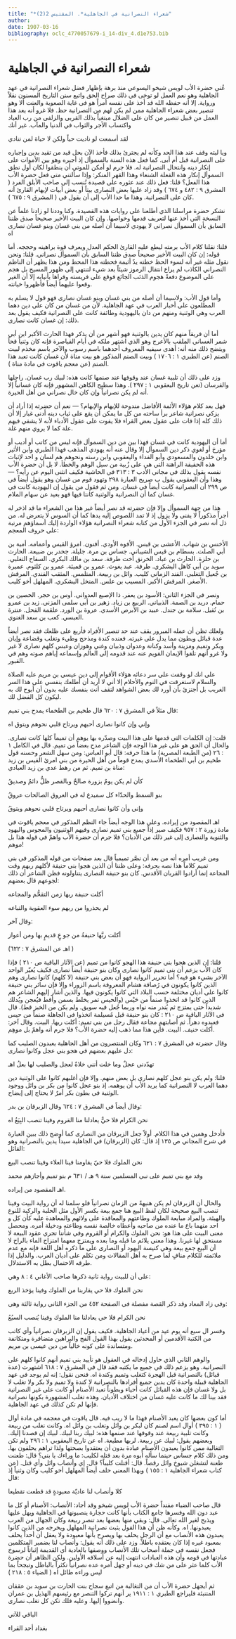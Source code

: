 ```yaml
---
title: "*شعراء النصرانية في الجاهلية*. المقتبس 2(2)"
author: 
date: 1907-03-16
bibliography: oclc_4770057679-i_14-div_4.d1e753.bib
---
```




#  شعراء النصرانية في الجاهلية 


 عُني حضرة  الأب  لويس  شيخو  اليسوعي منذ برهة بإظهار فضل شعراء النصرانية في عهد الجاهلية وهو نعم العمل لو توخى في ذلك صراح الحق واتبع سنن التاريخ المسنون نقلاً ورواية. إلا أنه حفظه الله قد أخذ على نفسه أمراً هو في غاية الصعوبة والعنت ألا وهو تنصير بعض شعراء الجاهلية ممن لم يكن لهم من النصرانية حظ. فلا غرو أنه يعد هذا العمل من قبيل تنصير من كان على الضلال مبتغياً بذلك القربى والزلفى من رب العباد واكتساب الأجر والثواب في الدنيا والمآب. غير أنك  

 لقد أسمعت لو ناديت حياً   ولكن لا حياة لمن تنادي  

 ويا ليته وقف عند هذا الحد وكأنه لم يجترئ بذلك فأخذ الآن بحل قيد من تقيد بدين وإجباره على النصرانية قبل أم أبى. كما فعل هذه السنة بالسموأل إذ أجبره وهو بين الأموات على إنكار دينه وانتحال النصرانية له. فلا جرم لو أمكن للموتى أن ينطقوا لكان أول نطق السموأل إنكار هذه الفعلة الشنعاء وهذا القهر المنكر: وإذا سألتني متى فعل حضرة الأب هذا الفعل؟ قلنا: فعل ذلك عند عثوره على قصيدة تُنسب إلى صاحب الأبلق الفرد (  المشرق  ٩  :  ٤٨٢  و  ٦٧٤  ) وقد زاد عليها بعض النصارى بيتاً أو بعض أبيات لإيهام القارئ أنه كان على النصرانية. وهذا ما حدا الأب إلى أن يقول في (  المشرق  ٩  :  ٦٧٥  ). 

 نشكر حضرة مراسلنا الذي أطلعنا على روايات هذه القصيدة. وكنا وددنا لو زادنا علماً عن النسخة التي أخذ عنها لتعريف قدمها وخواصها. وإن كان البيت الأخير صحيحاً صدق ظننا السابق بأن السموأل نصراني لا يهودي لاسيما أن أصله من بني غسان وبنو غسان نصارى اه 

 قلنا: نقلنا كلام الأب برمته ليطع عليه القارئ الحكم العدل ويعرف قوة براهينه وحججه. أما قوله: إن كان البيت الأخير صحيحاً صدق ظننا السابق بأن السموأل نصراني. قلنا: ونحن نقول مثله غير أنه لسوء الحظ خطته يدٌ أثيمة فحطته هذا المحط ومن هذا يظهر أن الناظم النصراني الكاذب لم يراع انتقال الرموز شيئاً بعد شيء لتنتهي إلى ظهور المسيح بل هجم على الموضوع دفعةً هجوم الذئب الجائع فوقع على فريسته وفراها بأنيابه إلا أن الغير وقعوا عليهما أيضاً فأظهروا خيانته. 

 وأما قول الأب: ولاسيما أن أصله من بني غسان وبنو غسان نصارى فهو قول لا يسلم به   المطلعون على أخبار العرب في عهد الجاهلية. لأن من غسان من كان على دين دهما العرب وهي الوثنية ومنهم من دان باليهودية وطائفة كانت على النصرانية   فكيف يقول بعد ذلك: إن غسان كانت نصارى. 

 أما أن فريقاً منهم كان يدين بالوثنية فهو أشهر من أن يذكر فهذا الحارث الأكبر ابن أبي شمر الغساني الملقب بالأعرج وهو الذي اشتهر ملكه في أيام القياصرة فإنه كان وثنياً قحاً ويتضح ذلك منه أنه: أهدى سيفيه المعروف أحدهما باسم رسوب والآخر باسم مخذم لبيت الصنم (عن  الطبري  ١  :  ١٧٠٦  ) وبيت الصنم المذكور هو بيت مناة لأن غسان كانت تعبد هذا الصنم (عن  معجم ياقوت في مادة مناة  ). 

 وزد على ذلك أن تلبية غسان عند وقوفها عند صنمها كانت هذه: لبيك رب غسان. راجلها والفرسان (تعن  تاريخ اليعقوبي  ١  :  ٢٩٧  ). وهذا سطيح الكاهن المشهور فإنه كان غسانياً إلا أنه لم يكن نصرانياً وإن كان خال نصراني من أهل الحيرة. 

 فهل بعد كلام هؤلاء الأئمة الأفاضل مندوحة للإيهام والإبهام؟ — نعم أن حضرته إذا أراد أن يزكي نصرانية شاعر برأ ساحته من كل ما يمكن أن يقع على ثياب دينه أدنى غبار إلا أن ذلك كله إذا فات على عقول بعض القراء فلا يفوت على عقول الأدباء لأنه لا يشفي فيهم علة كما لا يروي منهم غلة. 

 أما أن اليهودية كانت في غسان فهذا بين من دين السموأل فإنه ليس من كاتب أو أديب أو مؤرخ أو لغوي ذكر دين السموأل إلا وقال عنه أنه يهودي المذهب فهذا الطبري وابن الأثير وابن خلدون والمسعودي وأبو الفداء واليعقوبي وابن رسته ونحوهم هم لسان و  احد  لإثبات هذه الحقيقة الراهنة التي هي على زُبية من سيل الوهم والخطأ. لا بل أن حضرة الأب نفسه يقول بذلك في  مجاني الأدب  ٣  :  ٣١٣  في الحاشية فكيف انثنى اليوم عن رأيه؟ — وهذا وأن اليعقوبي يقول ب  صريح العبارة  ٢٩٨  وتهود قوم من غسان وهو يقول أيضاً  في ص  ٢٩٩  أن النصرانية كانت أيضاً في غسان. ومن ثم فقول من يقول إن اليهودية كانت في غسان كما أن النصرانية والوثنية كانتا فيها فهو بعيد عن سهام الملام.  

 هذا من جهة السموأل وإلا فإن حضرته قد نصر أيضاً غير هذا من الشعراء ما قد اذخر له أجراً مذكوراً لا يفنى ولا يزول إذ لا تمد اللصوص إليه يدها كما أن السوس لا يتعرض   له. من ذل أنه نصر في الجزء الأول من كتابه شعراء النصرانية هؤلاء الواردة إليك أسماؤهم مرتبة على حروف المعجم: 

 الأخنس بن شهاب. الأعشى بن قيس. الأفوه الأودي. أفنون. امرؤ القيس وأعمامه. أمية بن أبي الصلت. بسطام بن قيس الشيباني. جساس بن مرة. جليلة. جحدر بن ضبيعة. الحارث بن حلزة. الحارث بن عباد. الخرنق أخت طرفة. سعد بن مالك البكري. السفاح التغلبي. سويد بن أبي كاهل اليشكري. طرفة. عبد يغوث. عمرو بن قميئة. عمرو بن كلثوم. عميرة بن جُعيل التغلبي. الفند الزماني كليب. وائل بن ربيعة. المتلمس. المثقب الفندي. المرقش الأصغر. المرقش الأكبر. المسيب بن علس. المنخل اليشكري. المهلهل أخو كليب. 

 ونصر في الجزء الثاني: الأسود بن يعفر. ذا الإصبع العدواني. أوس بن حجر. الحصين بن حمام. دريد بن الصمة. الذبياني. الربيع بن زياد. زهير بن أبي سلمى المزني. زيد بن عمرو بن نُفيل. سلامة بن جندل. عبيد بن الأبرص الأسدي. عروة بن الورد. علقمة الفحل. عنترة العبسي. كعب بن سعد الغنوي. 

 ولعلك تظن أن عمله المبرور يقف عند حد تنصير الأفراد فأربع على ظلعك فقد نصر أيضاً عدة قبائل وبطون مما يدل على غيرته. فعنده كندة ومذحج وطيء وتغلب وقضاعة وإيان وبكر وتميم ومزينة وأسد وكنانة وعدوان وذبيان وغني وهوزان وعبس كلهم نصارى لا غير ولا غرو أنهم تلقوا الإيمان القويم عنه عند قدومه إلى العالم وإسماعه إياهم صوته وهم في القبور. 

 على انك لو وقفت على سر دعائه هؤلاء الأقوام إلى دين عيسى بن مريم عليه الصلاة والسلام لاستغرقت في النوم والأحلام إلا أني لا أريد أن أطلعك بنفسي   على هذا السر الغريب بل أجتزئ بأن أورد لك بعض الشواهد لتقف أنت بنفسك عليه بدون أن أبوح لك به ليكون كل الفضل لك. 

 قال مثلاً في  المشرق  ٧  :  ٦٢٠  قال طخيم بن الطخماء يمدح بني تميم: 

 وإني وإن كانوا نصارى أحبهم   ويرتاح قلبي نحوهم ويتوق اه  

 قلت: إن الكلمات التي قدمها على هذا البيت وصدّره بها يوهم أن تميماً كلها كانت نصارى. والحال أن الحق هو على غير هذا الوجه فإن الشاعر مدح بعضاً من تميم. قال في  الكامل   ١  :  ٢٦  (من الطبعة المصرية)  ما هذا حرفه: قال أبو العباس: ومن سهل الشعر وحسنه قول طخيم بن أبي الطخماء الأسدي يمدح قوماً من أهل الحيرة من بني امرئ القيس بن زيد مناة بن تميم. ثم من رهط عدي بن زيد العبادي: 

 كأن لم يكن يومٌ بزورة صالحٌ   وبالقصر ظلٌّ دائمٌ وصديقُ  

 بنو السمط والحدّاء كل سميدع   له في العروق الصالحات عروقُ  

 وإني وأن كانوا نصارى أحبهم   ويرتاح قلبي نحوهم ويتوقُ  

 اهـ المقصود من إيراده. وعلى هذا الوجه أيضاً جاء النظم المذكور في  معجم ياقوت في مادة زورة  ٢  :  ٩٥٧  فكيف صير إذاً جميع بني تميم نصارى وفيهم الوثنيون والمجوس واليهود والثنوية والنصارى إلى غير ذلك من الأديان؟ فلا جرم أن حضرة الأب واهمٌ في قوله هذا بل موهم! 

 ومن غريب أمره أنه من بعد أن نصَّر تميمياً قال بعد صفحات من قوله المذكور في بني تميم كلاماً هذا نصه بحرفه: وعلى ظننا أن الذين هجوا بني حنيفة لأكلهم ربهم وقت المجاعة إنما أرادوا القربان الأقدس. كان بنو حنيفة النصارى يتناولونه فظن الشاعر أن ذلك لجوعهم قال بعضهم: 

 أكلت حنيفة ربها   زمن التقحُّم والمجاعه  

 لم يحذروا من ربهم   سوء العقوبة والتباعه   

 وقال آخر: 

 أكلت ربَّها حنيفةُ من جو   عٍ قديمٍ بها ومن أعواز  

 (اهـ عن  المشرق  ٧  :  ٦٢٢  ) 

 قلنا: إن الذين هجوا بني حنيفة هذا الهجو كانوا من تميم (عن  الآثار الباقية ص  ٢١٠  ) فإذا كان الأب يزعم أن بني تميم كانوا نصارى وكان بنو حنيفة أيضاً نصارى فكيف يُعيّر الواحد الآخر بشيء هو فيه؟ أما تحرير الرواية فهو أن بعض بني حنيفة (لا كلهم) كانوا نصارى وهم الذين كانوا يكونون في رُصافة هشام المعروفة باسم الزوراء وإلا فإن سائر بني حنيفة كانوا على أديان مختلفة حسب البلاد التي كانوا يكونون فيها. والذين أشار إليهم الشاعر هم الذين كانوا قد اتخذوا صنماً من حَيْس (والحيس تمر يخلط بسمن وأقط فيُعجن   ويُدلك شديداً حتى يمتزج ثم يُندر منه نواه وربما جُعل فيه سويق. ولم يكن من الخبز قط). قال في  الآثار الباقية ص  ٢١٠  : كان بنو حنيفة قبل مُسيلمة اتخذوا في الجاهلة صنماً من حيس فعبدوه دهراً. ثم أصابتهم مجاعة فقال رجل من بني تميم: أكلت ربها. البيت. وقال آخر: أكلت حنيف. البيت. فأين هذا مما ذهب إليه حضرة الأب؟ فلا جرم أنه واهمٌ بل موهِم. 

 وقال حضرته في  المشرق  ٧  :  ٦٢١  وكان المنتصرون من أهل الجاهلية يعبدون الصليب كما دل عليهم بعضهم في هجو بني عجل وكانوا نصارى: 

 تهدّدني عجلٌ وما خلت أنني   خلاةٌ لعجل والصليب لها بعلُ اهـ  

 قلنا: ولم يكن بنو عجل كلهم نصارى بل بعض منهم. وإلا فإن أغلبهم كانوا على الوثنية دين دهما العرب لا النصرانية كما يريد الأب أن يوهمه. إذ بنو عجل كانوا من بكر بن وائل ووجود الوثنية في بطون بكر أمرٌ لا يحتاج إلى إيضاح. 

 وقال أيضاً في  المشرق  ٧  :  ٦٢٤  وقال الزبرقان بن بدر: 

 نحن الكرام فلا حيٌّ يعادلنا   منا القروم وفينا تنصب البِيَعُ اه   

 فأدخل وهمين في هذا الكلام. أولاً جعل الزبرقان من النصارى كما أوضح ذلك ببين العبارة في  شرح المجاني ص  ١٣٥  إذ قال: كان (الزبرقان) في الجاهلية سيداً يدين بالنصرانية وهو القائل: 

 نحن الملوك فلا حيّ يقاومنا   فينا العلاء وفينا تنصب البيع  

 وفد مع بني تميم على نبي المسلمين سنة  ٩  هـ /  ٦٣١  م بنو تميم وأجازهم محمد 

 اهـ المقصود من إيراده. 

 والحال أن الزبرقان لم يكن هنيهةً من الزمان نصرانياً فلو سلمنا له أن رواية البيت وفينا تنصب البيع صحيحة لكان لفظ البيع هنا جمع بيعة بكسر الأول مثل الحلبة والركبة للنوع والهيئة. والمراد مبايعة الملوك وطاعتهم والمعاقدة على ولائهم والمعاهدة عليه كأن كل و  احد  منهما باع ما عنده من صاحبه وأعطاه خالصة نفسه وطاعته ودخيلة أمره. ومحصل معنى البيت على هذا هو: نحن الملوك والكرام أو القروم وفي شأننا تجري عقود البيعة لا مستحق لها غيرنا. وهذا معنى يلائم ما قبله وما بعده ويمتزج معهما امتزاج الماء بالراح لا   أن البيع جمع بيعة وهي كنيسة اليهود أو النصارى على ما ذكره أهل اللغة فإنه مع عدم ملائمته للكلام منافٍ لما صرح به أهل المقالات ومن تكلم على أديان العرب. والدليل إذا طرقه الاحتمال بطل به الاستدلال. 

 على أن للبيت رواية ثانية ذكرها  صاحب الأغاني  ٤  :  ٨  وهي: 

 نحن الملوك فلا حي يقاربنا   من الملوك وفينا يؤخذ الربع  

 وفي زاد المعاد وقد ذكر القصة مفصلة في  الصفحة  ٤٥٢  من الجزء الثاني رواية ثالثة  وهي: 

 نحن الكرام فلا حي يعادلنا   منا الملوك وفينا يُنصب السبُعُ  

 وفسر ال  سبع  أنه يوم عيد من أعياد الجاهلية. فكيف يقول إن الزبرقان نصرانياً وأي كاتب من الكتبة الأقدمين أو المحدثين يقول بهذا القول الفج والبراهين متضافرة ومتكاتفة ومتساندة على كونه خالياً من دين عيسى بن مريم.  

 والوهم الثاني الذي حاول إدخاله في العقول هو تأييد بني تميم أنهم كانوا كلهم على النصرانية. وهو يزعم ذلك في جميع ما يكتبه فقد قال في  المشرق  ٧  :  ٦١٨  اشتهرت (عدة قبائل) بالنصرانية قبل الهجرة كتغلب وتميم وكندة اه. فنحن نقول: إنه لم يوجد في عهد الجاهلية قبيلة واحدة كان يدين جميع أفرادها بالنصرانية لا كندة ولا تميم ولا بكر ولا تغلب لا بل ولا غسان فإن هذه القبائل كانت أحياء وبطوناً تعبد الأصنام أو كانت على غير النصرانية فقد بينا لك ما كانت عليه غسان من اختلاف الأديان. وهذه تغلب المشهورة بكونها نصرانية فإنها لم تكن كذلك في عهد الجاهلية. 

 أما كون بعضها كان يعبد الأصنام فهذا ما لا ريب فيه. قال  ياقوت في معجمه في مادة أوال (  ١  :  ٣٩٥  )  أوال اسم لصنم كان لبكر بن وائل وتغلب بن وائل اه. وكانت تغلب من ربيعة وكانت تلبية ربيعة عند وقوفها عند صنمها هذه: لبيك ربنا لبيك. لبيك إن قصدنا إليك. وبعضهم يقول: لبيك عن ربيعة. لربها مطيعة. اه عن  تاريخ اليعقوبي  ١  :  ٢٩٦  ولم تكن التغالبة ممن كانوا يعبدون الأصنام عبادة بدون أن يعتقدوا بصحتها ولذا تراهم يحلفون بها. ومن ذلك كلام جساس حينما سأله أبوه مرة بعد قتله لكليب: ما وراءك يا بني؟ قال: طعنت طعنة لتشغلن شيوخ وائل رقصاً. قال: أقتلت كليباً؟ قال. إي وأنصاب وائل وأي قتل. (عن   كتاب شعراء الجاهلية  ١  :  ١٥٥  ) وبهذا المعنى حلف أيضاً المهلهل أخو كليب وكان وثنياً إذ قال: 

 كلا وأنصاب لنا عاديّة   معبودةٍ قد قطعت تقطيعا  

 قال صاحب الضياء مفنداً حضرة الأب لويس شيخو وقد أجاد: الأنصاب: الأصنام أو كل ما عبد دون الله وفسرها جامع الكتاب بأنها كانت حجارة ينصبونها في الجاهلية ويهل عليها ويذبح لغير الله تعالى. قال: وبقي منها بعضها بعد تنصر ربيعة وكان الجهال من العرب يعبدونها. اه. وكأنه ظن أن هذا القول يثبت نصرانية   المهلهل ويخرجه من الذين كانوا يعبدون هذه الأنصاب مع أن الرجل يحلف بها ويصرح بأنها معبودة ولا يعقل أن أحداً يحلف بمعبود غيره إذا كان يعتقده باطلاً. وزد على ذلك أنه يقول: وأنصاب لنا بضمير المتكلمين فجعل نفسه في جملة أصحاب تلك الأنصاب ووصفها بالعادية أي القديمة إثباتاً لرسوخ عبادتها في قومه وأن هذه العبادات انتهت إليه عن أسلافه الأولين. ولكن الظاهر أن حضرة الأب كلما عثر على من شك في دينه أو جهل أمره عده نصرانياً تكثراً بالباطل وتبجحاً بما ليس وراءه طائل اه (  الضياء  ٥  :  ٢١٨  ) 

 ثم أيجهل حضرة الأب أن من التغالبة من اتبع سجاح بنت الحارث بن سويد بن عقفان المتنبئة فليراجع  الطبري  ١  :  ١٩١١  ير أنهم تركوا التنصر مع رئيسهم الهذيل بن عمران وانضووا إليها. وعليه فلك تكن كل تغلب نصارى. 

 الباقي للآتي 

 بغداد  أحد القراء 
